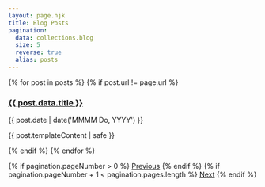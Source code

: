 ```yaml
---
layout: page.njk
title: Blog Posts
pagination:
  data: collections.blog
  size: 5
  reverse: true
  alias: posts
---
```


{% for post in posts %}
  {% if post.url != page.url %}
    <h3><a href="{{ post.url | url }}" class="collection-heading">{{ post.data.title }}</a></h3>
    <p>{{ post.date | date('MMMM Do, YYYY') }}</p>
    <p>{{ post.templateContent | safe }}</p>
    <!-- {% if post.data.tags %}
      <p>Tags: {{ post.data.tags | join(', ') }}</p>
    {% endif %} -->
  {% endif %}
{% endfor %}

{% if pagination.pageNumber > 0 %}
  <a href="/bo/blog/{{ pagination.pageNumber }}">Previous</a>
{% endif %}
{% if pagination.pageNumber + 1 < pagination.pages.length %}
  <a href="/bo/blog/{{ pagination.pageNumber + 2 }}">Next</a>
{% endif %}